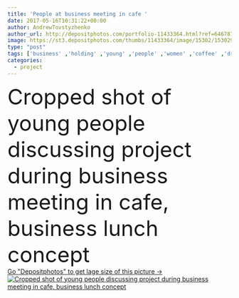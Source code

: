 ```yaml
---
title: 'People at business meeting in cafe '
date: 2017-05-16T10:31:22+00:00
author: AndrewTovstyzhenko
author_url: http://depositphotos.com/portfolio-11433364.html?ref=64678756
image: https://st3.depositphotos.com/thumbs/11433364/image/15302/153029534/api_thumb_450.jpg?forcejpeg=true
type: "post"
tags: ['business' ,'holding' ,'young' ,'people' ,'women' ,'coffee' ,'drink' ,'lunch' ,'hold' ,'cafe' ,'writing' ,'together' ,'indoors' ,'team' ,'teamwork' ,'write' ,'meeting' ,'businesspeople' ,'cups' ,'colleagues' ,'mugs' ,'coworkers' ,'discussing' ,'pens' ,'discuss' ,'notebooks' ,'Cropped' ,'businesswomen' ,'notepads' ,'coffee break' ,'smartphones' ]
categories: 
  - project
---
```

<div aling="center">
            <font size="60"> Cropped shot of young people discussing project during business meeting in cafe, business lunch concept</font>   
</div>
<div>
    <a href='https://depositphotos.com/153029534/stock-photo-people-at-business-meeting-in.html?ref=64678756' target=_blank > Go "Depositphotos" to get lage size of this picture ->
        <img href='https://depositphotos.com/153029534/stock-photo-people-at-business-meeting-in.html?ref=64678756' src='https://st3.depositphotos.com/11433364/15302/i/950/depositphotos_153029534-stock-photo-people-at-business-meeting-in.jpg?forcejpeg=true' alt='Cropped shot of young people discussing project during business meeting in cafe, business lunch concept' >
    </a>
</div>
